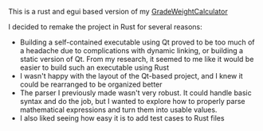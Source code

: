 This is a rust and egui based version of my [GradeWeightCalculator](https://github.com/Devon-Scott/GradeWeightCalculator)

I decided to remake the project in Rust for several reasons:
- Building a self-contained executable using Qt proved to be too much of a headache due to complications with dynamic linking, or building a static version of Qt. From my research, it seemed to me like it would be easier to build such an executable using Rust
- I wasn't happy with the layout of the Qt-based project, and I knew it could be rearranged to be organized better
- The parser I previously made wasn't very robust. It could handle basic syntax and do the job, but I wanted to explore how to properly parse mathematical expressions and turn them into usable values. 
- I also liked seeing how easy it is to add test cases to Rust files